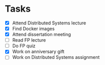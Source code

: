 # Tasks
- [x] Attend Distributed Systems lecture
- [x] Find Docker images
- [x] Attend dissertation meeting
- [ ] Read FP lecture
- [ ] Do FP quiz
- [x] Work on anniversary gift
- [ ] Work on Distributed Systems assignment